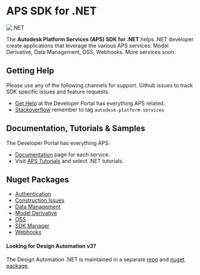# APS SDK for .NET

![.NET](https://img.shields.io/badge/.NET%20Standard-2.0-blue.svg)

The **Autodesk Platform Services (APS) SDK for .NET** helps .NET developer create applications that leverage the various APS services: Model Derivative, Data Management, OSS, Webhooks. More services soon.

## Getting Help

Please use any of the following channels for support. Github issues to track SDK specific issues and feature requests. 

- [Get Help](https://aps.autodesk.com/get-help) at the Developer Portal has everything APS related.
- [Stackoverflow](https://stackoverflow.com/questions/ask?tags=autodesk-platform-services) remember to tag `autodesk-platform-services`

## Documentation, Tutorials & Samples

The Developer Portal has everything APS:

- [Documentation](https://aps.autodesk.com/developer/documentation) page for each service.
- Visit [APS Tutorials](http://aps.autodesk.com/tutorials) and select .NET tutorials.


## Nuget Packages

- [Authentication](https://www.nuget.org/packages/Autodesk.Authentication)
- [Construction Issues](https://www.nuget.org/packages/Autodesk.Construction.Issues/1.0.0-beta1)
- [Data Management](https://www.nuget.org/packages/Autodesk.DataManagement)
- [Model Derivative](https://www.nuget.org/packages/Autodesk.ModelDerivative)
- [OSS](https://www.nuget.org/packages/Autodesk.Oss)
- [SDK Manager](https://www.nuget.org/packages/Autodesk.SDKManager)
- [Webhooks](https://www.nuget.org/packages/Autodesk.Webhooks)

#### Looking for Design Automation v3?

The Design Automation .NET is maintained in a separate [repo](https://github.com/Autodesk-Forge/forge-api-dotnet-design.automation) and [nuget package](https://www.nuget.org/packages/Autodesk.Forge.DesignAutomation).